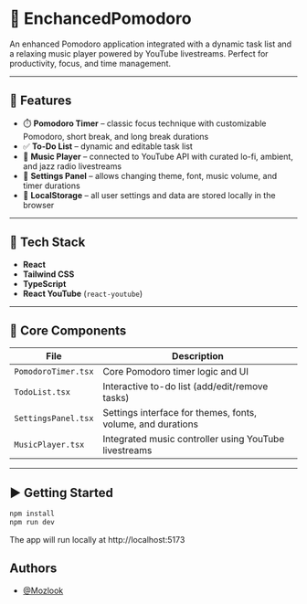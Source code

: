 # 🎯 EnchancedPomodoro

An enhanced Pomodoro application integrated with a dynamic task list and a relaxing music player powered by YouTube livestreams. Perfect for productivity, focus, and time management.

---

## 🚀 Features

- ⏱️ **Pomodoro Timer** – classic focus technique with customizable Pomodoro, short break, and long break durations
- ✅ **To-Do List** – dynamic and editable task list
- 🎵 **Music Player** – connected to YouTube API with curated lo-fi, ambient, and jazz radio livestreams
- 🎨 **Settings Panel** – allows changing theme, font, music volume, and timer durations
- 💾 **LocalStorage** – all user settings and data are stored locally in the browser

---

## 🧱 Tech Stack

- **React**
- **Tailwind CSS**
- **TypeScript**
- **React YouTube** (`react-youtube`)

---

## 📁 Core Components

| File                | Description                                                 |
| ------------------- | ----------------------------------------------------------- |
| `PomodoroTimer.tsx` | Core Pomodoro timer logic and UI                            |
| `TodoList.tsx`      | Interactive to-do list (add/edit/remove tasks)              |
| `SettingsPanel.tsx` | Settings interface for themes, fonts, volume, and durations |
| `MusicPlayer.tsx`   | Integrated music controller using YouTube livestreams       |

---

## ▶️ Getting Started

```bash
npm install
npm run dev
```

The app will run locally at http://localhost:5173

## Authors

- [@Mozlook](https://www.github.com/Mozlook)
